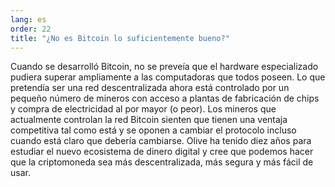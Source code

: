 ```yaml
---
lang: es
order: 22
title: "¿No es Bitcoin lo suficientemente bueno?"
---
```


Cuando se desarrolló Bitcoin, no se preveía que el hardware especializado pudiera superar ampliamente a las computadoras que todos poseen. Lo que pretendía ser una red descentralizada ahora está controlado por un pequeño número de mineros con acceso a plantas de fabricación de chips y compra de electricidad al por mayor (o peor). Los mineros que actualmente controlan la red Bitcoin sienten que tienen una ventaja competitiva tal como está y se oponen a cambiar el protocolo incluso cuando está claro que debería cambiarse. Olive ha tenido diez años para estudiar el nuevo ecosistema de dinero digital y cree que podemos hacer que la criptomoneda sea más descentralizada, más segura y más fácil de usar.
